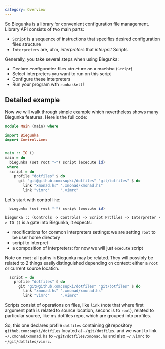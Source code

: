 ```yaml
---
category: Overview
---
```


So Biegunka is a library for convenient configuration file management.  
Library API consists of two main parts:

 * `Script` is a sequence of instructions that specifies desired configuration files structure
 * `Interpreters` are, uhm, *interpreters* that *interpret* Scripts

Generally, you take several steps when using Biegunka:

 * Declare configuration files structure on a machine (`Script`)
 * Select interpreters you want to run on this script
 * Configure these interpreters
 * Run your program with `runhaskell`!

## Detailed example

Now we will walk through simple example which nevertheless shows many Biegunka features. Here is the full code:

```haskell
module Main (main) where

import Biegunka
import Control.Lens


main :: IO ()
main = do
  biegunka (set root "~") script (execute id)
 where
  script = do
    profile "dotfiles" $ do
      git "git@github.com:supki/dotfiles" "git/dotfiles" $ do
        link "xmonad.hs" ".xmonad/xmonad.hs"
        link "vimrc"     ".vimrc"
```

Let's start with control line:

```haskell
  biegunka (set root "~") script (execute id)
```

`biegunka :: (Controls -> Controls) -> Script Profiles -> Interpreter -> IO ()` is a gate into Biegunka, it expects:

 * modifications for common Interpreters settings: we are setting `root` to be user home directory
 * script to interpret
 * a composition of interpreters: for now we will just `execute` script

Note on `root`: all paths in Biegunka may be related. They will possibly be related to 2 things easily distinguished depending on context: either a `root` or current source location.



```haskell
  script = do
    profile "dotfiles" $ do
      git "git@github.com:supki/dotfiles" "git/dotfiles" $ do
        link "xmonad.hs" ".xmonad/xmonad.hs"
        link "vimrc"     ".vimrc"
```

Scripts consist of operations on files, like `link` (note that where first argument path is related to source location, second is to `root`), related to particular source, like my dotfiles repo, which are grouped into profiles.

So, this one declares profile `dotfiles` containing git repository `github.com:supki/dotfiles` located at `~/git/dotfiles`. and we want to link `~/.xmonad/xmonad.hs` to `~/git/dotfiles/xmonad.hs` and also `~/.vimrc` to `~/git/dotfiles/vimrc`.
